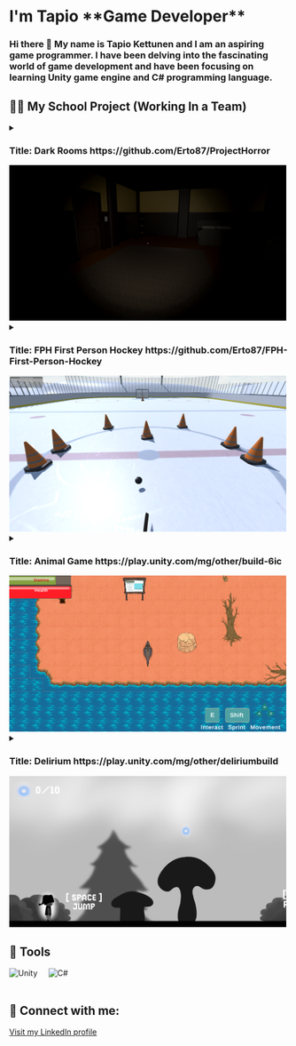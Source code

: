 <h1>I'm Tapio <strong>**Game Developer**</strong></h1>
<h3>Hi there 👋 My name is Tapio Kettunen and I am an aspiring game programmer. I have been delving into the fascinating world of game development and have been focusing on learning Unity game engine and C# programming language.</h3>

<h2>👨‍💻 My School Project (Working In a Team)</h2>
<details>
<summary><h3>Title: Dark Rooms https://github.com/Erto87/ProjectHorror</h3><img alt="DarkRooms" width="500px" src="https://raw.githubusercontent.com/Erto87/Erto87/main/DarkRooms.png"/></summary>

<details>
<summary><h3>Example code I made for examining game objects in game</h3></summary>
  
```
public class Examine : MonoBehaviour
{
    Camera mainCam;//Camera Object Will Be Placed In Front Of
    GameObject clickedObject;//Currently Clicked Object
    public PauseAndInventoryMenu pauseAndInventoryMenu;

    //Holds Original Postion And Rotation So The Object Can Be Replaced Correctly
    Vector3 originaPosition;
    Vector3 originalRotation;

    //If True Allow Rotation Of Object
    public bool examineMode;
    // Controls the speed of the zoom
    private float scrollSpeed = 10f;
    

    void Start()
    {
        mainCam = Camera.main;// Get the main camera in the scene
        examineMode = false;// Set examine mode to false at the start
        pauseAndInventoryMenu = FindObjectOfType<PauseAndInventoryMenu>();
    }

    private void Update()
    {
        //ClickObject();//Decide What Object To Examine

        TurnObject();//Allows Object To Be Rotated

        ExitExamineMode();//Returns Object To Original Postion

        ZoomCamera();// Zoom camera
    }

    void ZoomCamera()
    {
        if (examineMode == true)  // Only zoom if in examine mode
        {
            if (mainCam.orthographic)// If the camera is in orthographic mode
            {
                mainCam.orthographicSize -= Input.GetAxis("Mouse ScrollWheel") * scrollSpeed;// Zoom in/out based on scroll wheel input
            }
            else 
            {
                mainCam.fieldOfView -= Input.GetAxis("Mouse ScrollWheel") * scrollSpeed; // Zoom in/out based on scroll wheel input
            }
        }
    }

    void ClickObject()
    {
        if (Input.GetKeyDown(KeyCode.F) && examineMode == false)// Check if F key is pressed and not already in examine mode
        {
            // Find the center of the screen in world space
            Vector3 screenCenter = new Vector3(mainCam.pixelWidth / 2f, mainCam.pixelHeight / 2f, 1f);
            Vector3 worldCenter = mainCam.ScreenToWorldPoint(screenCenter);

            // Cast a ray from the center of the screen forward
            RaycastHit hit;
            Ray ray = new Ray(worldCenter, mainCam.transform.forward);
            //Ray ray = mainCam.ScreenPointToRay(Input.mousePosition);

            // If the ray hits an object with the "Item" tag
            if (Physics.Raycast(ray, out hit))
            {
                if (hit.transform.tag == "Item")
                {
                    //ClickedObject Will Be The Object Hit By The Raycast
                    clickedObject = hit.transform.gameObject;

                    //Save The Original Postion And Rotation
                    originaPosition = clickedObject.transform.position;
                    originalRotation = clickedObject.transform.rotation.eulerAngles;

                    //Now Move Object In Front Of Camera
                    clickedObject.transform.position = mainCam.transform.position + (transform.forward * 1f);

                    //Pause The Game
                    Time.timeScale = 0;

                    //Turn Examine Mode To True
                    examineMode = true;
                }
            }
        }
    }

    void TurnObject()
    {
        if (Input.GetMouseButton(0) && examineMode)// Check if left mouse button is held down and in examine mode
        {
            float rotationSpeed = 15;

            // Get mouse movement and rotate the object accordingly
            float xAxis = Input.GetAxis("Mouse X") * rotationSpeed;
            float yAxis = Input.GetAxis("Mouse Y") * rotationSpeed;

            clickedObject.transform.Rotate(Vector3.up, -xAxis, Space.World);
            clickedObject.transform.Rotate(Vector3.right, yAxis, Space.World);
        }
    }

    void ExitExamineMode()
    {
        // If the player is currently examining an object and there is no other object currently selected,
        // or if the right mouse button is being held down and the game is not paused, continue with the examine mode.
        if (examineMode && clickedObject == null || Input.GetMouseButton(1) && pauseAndInventoryMenu.gameIsPaused == false)
        {
            mainCam.fieldOfView = 60f;
            //Reset Object To Original Position

            if (clickedObject != null)
            {
                clickedObject.transform.position = originaPosition;
                clickedObject.transform.eulerAngles = originalRotation;
            }
           
            //Unpause Game
            Time.timeScale = 1;

            //Return To Normal State
            examineMode = false;

        }
    }
}
```

</details>

Genre: Horror survival

Reference games: Resident Evil, Amnesia

Game Elements: Light & Dark environment, flashlight, inventory, items to collect

Player: SinglePlayer

Technical Form: 3D 1920x1080

View: First Person

Version Control: Unity 2022.1.22f1

Platform: PC

Language: C#

Device: PC

Gameplay: In this game, the player finds themselves trapped in a haunted hotel, mansion, or house and must find a way to escape while evading a terrifying presence that is determined to kill them. The player must utilize light sources, such as a flashlight, to navigate through the environment and gather essential items to aid their progression.

Controls: The player will use the WASD keys for movement and the mouse for camera control. Controller support will also be implemented.

Story: The player assumes the role of a visitor who becomes trapped inside the hotel, mansion, or house due to an unknown force that prevents them from leaving.

Game Mechanics:

Stealth: The player must avoid detection by the malevolent presence by utilizing environmental hiding spots and cover.
Puzzle Solving: To progress and find an escape route, the player must solve various puzzles.
Exploration: The player needs to thoroughly explore the environment to unveil the building's history and discover valuable items.
UI Design: The game's user interface (UI) will have a minimalist design.

This Game Design Document outlines the key aspects of the Project Horror Game, including its genre, references, gameplay mechanics, controls, story, and technical details. It serves as a roadmap and reference for the development team to ensure a cohesive and immersive horror survival experience.
</details>

<details>
<summary><h3>Title: FPH First Person Hockey https://github.com/Erto87/FPH-First-Person-Hockey</h3><img alt="FPH" width="500px" src="https://raw.githubusercontent.com/Erto87/Erto87/main/FPH.png"/></summary>

<details>
<summary><h3>Example code I made for following game time</h3></summary>
  
```
public class TimerController : NetworkBehaviour
{
    public static TimerController instance;  // Singleton instance of the TimerController
    public TextMeshPro timerText, timerText2;  // Text objects to display the timer
    public float timer = 300.0f;  // Initial timer value
    //public bool isTimer = false;
    public NetworkVariable<bool> isTimer = new NetworkVariable<bool>(false, NetworkVariableReadPermission.Everyone);  // Network variable to synchronize the timer across the network

    //public NetworkVariable<bool> playReplay = new NetworkVariable<bool>(false, NetworkVariableReadPermission.Everyone);
    public bool playReplay;  // Bool to control replay functionality
    public bool playReplayOnce;  // Bool to ensure replay is started only once

    public GameObject playerCamera;  // Reference to the player camera object
    public NetworkVariable<bool> endOfPeriod = new NetworkVariable<bool>(false, NetworkVariableReadPermission.Everyone);  // Network variable to indicate the end of the period

    void Start()
    {
        playReplayOnce = false;
        //StartTimer();
        instance = this;  // Assign the singleton instance
        //isTimer.Value = false;
    }

    void Update()
    {
        HandleTimer();  // Update the timer logic
    }

    // Display the current time on the timer text objects
    void DisplayTime()
    {
        int minutes = Mathf.FloorToInt(timer / 60.0f);  // Calculate the minutes
        int seconds = Mathf.FloorToInt(timer - minutes * 60);  // Calculate the seconds
        timerText.text = string.Format("{0:00}:{1:00}", minutes, seconds);  // Update the timer text
        timerText2.text = string.Format("{0:00}:{1:00}", minutes, seconds);  // Update the secondary timer text
    }

    // Start the timer
    public void StartTimer()
    {
        playReplayOnce = false;
        playReplay = false;
        timerText.color = Color.green;  // Set the timer text color to green
        timerText2.color = Color.green;  // Set the secondary timer text color to green
        if (IsServer)
        {
            isTimer.Value = true;  // Set the isTimer network variable to true on the server
        }
    }

    // Stop the timer
    public void StopTimer()
    {
        timerText.color = Color.red;  // Set the timer text color to red
        timerText2.color = Color.red;  // Set the secondary timer text color to red
        if (IsServer)
        {
            isTimer.Value = false;  // Set the isTimer network variable to false on the server
        }
        if (!playReplayOnce)
        {
            StartCoroutine(StartReplay());  // Start the replay coroutine
            StartCoroutine(StopReplay());  // Start the stop replay coroutine
            playReplayOnce = true;  // Set the playReplayOnce bool to true
        }
    }

    // Reset the timer to its initial value
    public void ResetTimer()
    {
        timer = 300.0f;  // Reset the timer value
        DisplayTime();  // Update the timer display
        StartTimer();  // Start the timer
    }

    // End the current period
    public void EndOfPeriod()
    {
        if (IsServer)
        {
            endOfPeriod.Value = true;  // Set the endOfPeriod network variable to true on the server
        }
        timerText.ToString();  // Convert the timer text to a string
        timerText.color = Color.red;  // Set the timer text color to red
        if (IsHost)
        {
            isTimer.Value = false;  // Set the isTimer network variable to false on the host
        }
        StartCoroutine(ShowEndOfPeriod());  // Start the show end of period coroutine
    }

    // Handle the timer countdown and check if the period has ended
    void HandleTimer()
    {
        if (isTimer.Value)
        {
            timer -= Time.deltaTime;  // Decrease the timer value based on deltaTime
            DisplayTime();  // Update the timer display
        }

        if (timer <= 0f)
        {
            timerText.text = string.Format("00:00");  // Set the timer text to "00:00"
            timerText2.text = string.Format("00:00");  // Set the secondary timer text to "00:00"
            EndOfPeriod();  // End the current period
        }
    }

    // Coroutine to start the replay
    public IEnumerator StartReplay()
    {
        Debug.Log("StartReplay");
        yield return new WaitForSeconds(3);  // Wait for 3 seconds
        PuckManager.Instance.DestroyAllPucks();  // Destroy all pucks in the PuckManager
        playReplay = true;  // Set the playReplay bool to true
        Debug.Log("Replay Started");
    }

    // Coroutine to stop the replay
    public IEnumerator StopReplay()
    {
        Debug.Log("StopReplay");
        yield return new WaitForSeconds(7);  // Wait for 7 seconds
        playReplay = false;  // Set the playReplay bool to false
        playReplayOnce = false;  // Reset the playReplayOnce bool
        Debug.Log("Replay Stopped");
    }

    // Coroutine to show the end of the period
    public IEnumerator ShowEndOfPeriod()
    {
        if (IsServer)
        {
            endOfPeriod.Value = true;  // Set the endOfPeriod network variable to true on the server
        }
        yield return new WaitForSeconds(3);  // Wait for 3 seconds
        playerCamera.gameObject.SetActive(false);  // Deactivate the player camera
    }
}
```

</details>

FPH (First Person Hockey) is a sports game developed using Unity and programmed in C#. The game offers both an online mode and a training mode. FPH falls under the sports genre with semi-realistic gameplay mechanics, providing an immersive first-person perspective.

Controls:
Movement: Players navigate the game environment using the WASD keys on the keyboard (support xbox controller).
Camera: The camera follows the player's head movements, simulating a first-person perspective. The mouse is used to control the camera direction and aim.
Actions: shooting and passing are performed using mouse clicks and keyboard inputs.

Game Modes:
Online Mode: Players can connect with opponents online.
Training Mode: Single player training.


</details>


<details>
<summary><h3>Title: Animal Game https://play.unity.com/mg/other/build-6ic</h3><img alt="AnimalGame" width="500px" src="https://raw.githubusercontent.com/Erto87/Erto87/main/AnimalGame.png"/></summary>

What is it?
The project is a 2D top-down action game played as an animal, showcasing the life of the animal with information about it. It will be a browser game.

Gameplay mechanics
The player chooses a continent with an animal on the world map. After that, the player gets to play as the animal in a top-down view, gathering food and avoiding dangers until reaching the finish line.

The maps are freeroam areas.

The player will find information "pop-ups" in the form of signs, providing details about the playable animal, its environment, and the threats it faces. At the end of each level, there will be a quiz based on the information pop-ups. Points are awarded for correct quiz answers.

The quiz will be located at the center of the map and won't allow the player to answer it if they haven't found all the information pop-ups. It will notify how many are still missing.

The player moves by WASD.

Enemies will patrol the level, attacking the player if they get close enough.

Food pickups heal the player.
Art style
The art style will be cartoon-like, with large colorful assets to appeal to children. The character art will be in a top-down perspective, while the environmental art will be partially top-down and partially side view.

</details>

<details>
<summary><h3>Title: Delirium https://play.unity.com/mg/other/deliriumbuild</h3><img alt="Delirium" width="500px" src="https://raw.githubusercontent.com/Erto87/Erto87/main/Delirium.png"/></summary>

Delirium is inspired by Limbo and is a 2D platformer where the player's goal is to survive and reach end of the level. Player controls a small character in a dark and eerie environment and must collect glowing orbs. However, the journey is not easy as there are two different types of enemies that attempt to impede the player's progress.
</details>
  
<h2>🧰 Tools</h2>
<div style="display:flex;">
  <div style="margin-right:20px;">
    <img alt="Unity" width="100px" src="https://upload.wikimedia.org/wikipedia/commons/8/8a/Official_unity_logo.png"/>
  </div>
  <div>
    <img alt="C#" width="100px" src="https://upload.wikimedia.org/wikipedia/commons/4/4f/Csharp_Logo.png"/>
  </div>
</div>
<br />

<h2>🤳 Connect with me:</h2>
<a href="https://www.linkedin.com/in/tapio-kettunen-aa46a21b4" target="_blank">Visit my LinkedIn profile</a>



<!--
**Erto87/Erto87** is a ✨ _special_ ✨ repository because its `README.md` (this file) appears on your GitHub profile.

Here are some ideas to get you started:

- 🔭 I’m currently working on ...
- 🌱 I’m currently learning ...
- 👯 I’m looking to collaborate on ...
- 🤔 I’m looking for help with ...
- 💬 Ask me about ...
- 📫 How to reach me: ...
- 😄 Pronouns: ...
- ⚡ Fun fact: ...
-->
